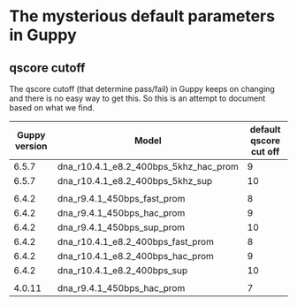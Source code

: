# The mysterious default parameters in Guppy

##  qscore cutoff 

The qscore cutoff (that determine pass/fail) in Guppy keeps on changing and there is no easy way to get this. So this is an attempt to document based on what we find.


| Guppy version | Model                         | default qscore cut off |
|--------       |------                         | ---                    | 
| 6.5.7         | dna_r10.4.1_e8.2_400bps_5khz_hac_prom   |      9                   |
| 6.5.7         | dna_r10.4.1_e8.2_400bps_5khz_sup   |      10                   |
|               |                               |                      | 
| 6.4.2         | dna_r9.4.1_450bps_fast_prom   |    8                   |
| 6.4.2         | dna_r9.4.1_450bps_hac_prom    |    9                   |
| 6.4.2         | dna_r9.4.1_450bps_sup_prom    |    10                  |
| 6.4.2         | dna_r10.4.1_e8.2_400bps_fast_prom   |      8                   |
| 6.4.2         | dna_r10.4.1_e8.2_400bps_hac_prom   |      9                   |
| 6.4.2         | dna_r10.4.1_e8.2_400bps_sup   |      10                  |
|               |                               |                      | 
| 4.0.11        | dna_r9.4.1_450bps_hac_prom    | 7                      |


